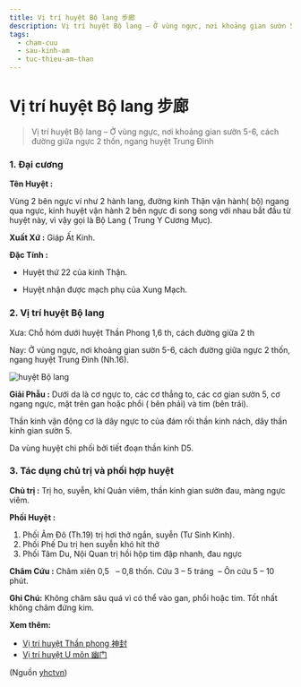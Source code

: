 ```yaml
---
title: Vị trí huyệt Bộ lang 步廊
description: Vị trí huyệt Bộ lang – Ở vùng ngực, nơi khoảng gian sườn 5-6, cách đường giữa ngực 2 thốn, ngang huyệt Trung Đình
tags:
  - cham-cuu
  - sau-kinh-am
  - tuc-thieu-am-than
---
```


# Vị trí huyệt Bộ lang 步廊 

> Vị trí huyệt Bộ lang – Ở vùng ngực, nơi khoảng gian sườn 5-6, cách đường giữa ngực 2 thốn, ngang huyệt Trung Đình

### 1. Đại cương

**Tên Huyệt :**

Vùng 2 bên ngực ví như 2 hành lang, đường kinh Thận vận hành( bộ) ngang qua ngực, kinh huyệt vận hành 2 bên ngực đi song song với nhau bắt đầu từ huyệt này, vì vậy gọi là Bộ Lang ( Trung Y Cương Mục).

**Xuất Xứ :** Giáp Ất Kinh.

**Đặc Tính :**

+ Huyệt thứ 22 của kinh Thận.

+ Huyệt nhận được mạch phụ của Xung Mạch.

### 2. Vị trí huyệt Bộ lang

Xưa: Chỗ hóm dưới huyệt Thần Phong 1,6 th, cách đường giữa 2 th

Nay: Ở vùng ngực, nơi khoảng gian sườn 5-6, cách đường giữa ngực 2 thốn, ngang huyệt Trung Đình (Nh.16).

![huyệt Bộ lang ](/imgs/yhctvn/huyet-bo-lang-300x168.jpg)

**Giải Phẫu :** Dưới da là cơ ngực to, các cơ thẳng to, các cơ gian sườn 5, cơ ngang ngực, mặt trên gan hoặc phổi ( bên phải) và tim (bên trái).

Thần kinh vận động cơ là dây ngực to của đám rối thần kinh nách, dây thần kinh gian sườn 5.

Da vùng huyệt chi phối bởi tiết đoạn thần kinh D5.

### 3. Tác dụng chủ trị và phối hợp huyệt

**Chủ trị :** Trị ho, suyễn, khí Quản viêm, thần kinh gian sườn đau, màng ngực viêm.

**Phối Huyệt :**

1. Phối Âm Đô (Th.19) trị hơi thở ngắn, suyễn (Tư Sinh Kinh).
2. Phối Phế Du trị hen suyễn khó hít thở
3. Phối Tâm Du, Nội Quan trị hồi hộp tim đập nhanh, đau ngực

**Châm Cứu :** Châm xiên 0,5   – 0,8 thốn. Cứu 3 – 5 tráng  – Ôn cứu 5 – 10 phút.

**Ghi Chú:** Không châm sâu quá vì có thể vào gan, phổi hoặc tim. Tốt nhất không châm đứng kim.

**Xem thêm:**

* [Vị trí huyệt Thần phong 神封](/yhctvn/vi-tri-huyet-than-phong-%e7%a5%9e%e5%b0%81/)
* [Vị trí huyệt U môn 幽门](/yhctvn/vi-tri-huyet-u-mon-%e5%b9%bd%e9%97%a8/)

(Nguồn <a href="https://yhctvn.com/vi-tri-huyet-bo-lang-步廊/" target="_blank">yhctvn</a>)
